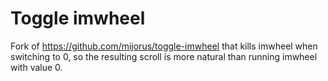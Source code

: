 # Toggle imwheel
Fork of https://github.com/mijorus/toggle-imwheel that kills imwheel when switching to 0, so the resulting scroll is more natural than running imwheel with value 0.


